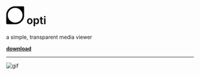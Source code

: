 # <img src="https://raw.githubusercontent.com/torcado194/opti/master/icon-dark.png" alt="icon" width="48"/> opti

a simple, transparent media viewer

**[download](https://github.com/torcado194/opti/releases)**

------

<img src="https://raw.githubusercontent.com/torcado194/opti/master/screenshots/opti1.gif" alt="gif"/>



